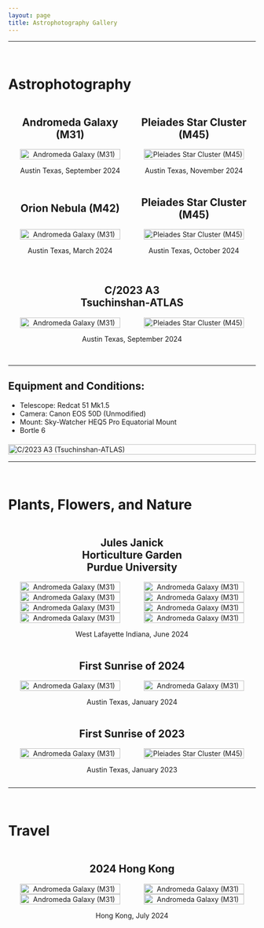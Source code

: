 ```yaml
---
layout: page
title: Astrophotography Gallery
---
```


---

<br>

# Astrophotography

<!-- Header -->
<div style="display: flex; justify-content: center; align-items: center;">
	<div style="flex: 0 1 50%; text-align: center; display: flex; flex-direction: column; align-items: center;">
	    <h2>Andromeda Galaxy (M31)</h2>
	</div>
	<div style="flex: 0 1 50%; text-align: center; display: flex; flex-direction: column; align-items: center;">
	    <h2>Pleiades Star Cluster (M45)</h2>
	</div>
</div>
<!-- Image Pair -->
<div style="display: flex; justify-content: center; align-items: center;">
	<div style="flex: 0 1 50%; text-align: center; display: flex; flex-direction: column; align-items: center;">
	    <img src="/assets/files/astro/andromeda.png" style="width: 90%; height: auto; max-width: 100%;" alt="Andromeda Galaxy (M31)" />
	</div>
	<div style="flex: 0 1 50%; text-align: center; display: flex; flex-direction: column; align-items: center;">
	    <img src="/assets/files/astro/pleiades.png" style="width: 90%; height: auto; max-width: 100%;" alt="Pleiades Star Cluster (M45)" />
	</div>
</div>
<!-- Description -->
<div style="display: flex; justify-content: center; align-items: center;">
	<div style="flex: 0 1 50%; text-align: center; display: flex; flex-direction: column; align-items: center;">
	    <p>Austin Texas, September 2024</p>
	</div>
	<div style="flex: 0 1 50%; text-align: center; display: flex; flex-direction: column; align-items: center;">
	    <p>Austin Texas, November 2024</p>
	</div>
</div>

<!-- Header -->
<div style="display: flex; justify-content: center; align-items: center;">
	<div style="flex: 0 1 50%; text-align: center; display: flex; flex-direction: column; align-items: center;">
	    <h2>Orion Nebula (M42)</h2>
	</div>
	<div style="flex: 0 1 50%; text-align: center; display: flex; flex-direction: column; align-items: center;">
	    <h2>Pleiades Star Cluster (M45)</h2>
	</div>
</div>
<!-- Image Pair -->
<div style="display: flex; justify-content: center; align-items: center;">
	<div style="flex: 0 1 50%; text-align: center; display: flex; flex-direction: column; align-items: center;">
	    <img src="/assets/files/astro/orion.png" style="width: 90%; height: auto; max-width: 100%;" alt="Andromeda Galaxy (M31)" />
	</div>
	<div style="flex: 0 1 50%; text-align: center; display: flex; flex-direction: column; align-items: center;">
	    <img src="/assets/files/astro/pleiades-old.png" style="width: 90%; height: auto; max-width: 100%;" alt="Pleiades Star Cluster (M45)" />
	</div>
</div>
<!-- Description -->
<div style="display: flex; justify-content: center; align-items: center;">
	<div style="flex: 0 1 50%; text-align: center; display: flex; flex-direction: column; align-items: center;">
	    <p>Austin Texas, March 2024</p>
	</div>
	<div style="flex: 0 1 50%; text-align: center; display: flex; flex-direction: column; align-items: center;">
	    <p>Austin Texas, October 2024</p>
	</div>
</div>

<br>

<!-- Header -->
<div style="display: flex; justify-content: center; align-items: center;">
	<div style="flex: 0 1 50%; text-align: center; display: flex; flex-direction: column; align-items: center;">
	    <h2>C/2023 A3 Tsuchinshan-ATLAS</h2>
	</div>
</div>
<!-- Image Pair -->
<div style="display: flex; justify-content: center; align-items: center;">
	<div style="flex: 0 1 50%; text-align: center; display: flex; flex-direction: column; align-items: center;">
	    <img src="/assets/files/astro/tsuchinshan.png" style="width: 90%; height: auto; max-width: 100%;" alt="Andromeda Galaxy (M31)" />
	</div>
	<div style="flex: 0 1 50%; text-align: center; display: flex; flex-direction: column; align-items: center;">
	    <img src="/assets/files/astro/tsuchinshan2.png" style="width: 90%; height: auto; max-width: 100%;" alt="Pleiades Star Cluster (M45)" />
	</div>
</div>
<!-- Description -->
<div style="display: flex; justify-content: center; align-items: center;">
	<div style="flex: 0 1 50%; text-align: center; display: flex; flex-direction: column; align-items: center;">
	    <p>Austin Texas, September 2024</p>
	</div>
</div>

<br>

---

## Equipment and Conditions:
- Telescope: Redcat 51 Mk1.5
- Camera: Canon EOS 50D (Unmodified)
- Mount: Sky-Watcher HEQ5 Pro Equatorial Mount
- Bortle 6

<!-- Images -->
<div style="display: flex; justify-content: left; align-items: center; margin-top: 20px;">
	<img src="/assets/files/astro/rig.jpg" style="width: 100%; height: auto; max-width: 100%;" alt="C/2023 A3 (Tsuchinshan-ATLAS)" />
</div>

---

<br>

# Plants, Flowers, and Nature

<!-- Header -->
<div style="display: flex; justify-content: center; align-items: center;">
	<div style="flex: 0 1 50%; text-align: center; display: flex; flex-direction: column; align-items: center;">
	    <h2>Jules Janick Horticulture Garden Purdue University</h2>
	</div>
</div>
<!-- Image Pair -->
<div style="display: flex; justify-content: center; align-items: center;">
	<div style="flex: 0 1 50%; text-align: center; display: flex; flex-direction: column; align-items: center;">
	    <img src="/assets/files/nature/F1.jpg" style="width: 90%; height: auto; max-width: 100%;" alt="Andromeda Galaxy (M31)" />
	</div>
	<div style="flex: 0 1 50%; text-align: center; display: flex; flex-direction: column; align-items: center;">
	    <img src="/assets/files/nature/F2.jpg" style="width: 90%; height: auto; max-width: 100%;" alt="Andromeda Galaxy (M31)" />
	</div>
</div>
<!-- Image Pair -->
<div style="display: flex; justify-content: center; align-items: center;">
	<div style="flex: 0 1 50%; text-align: center; display: flex; flex-direction: column; align-items: center;">
	    <img src="/assets/files/nature/F3.jpg" style="width: 90%; height: auto; max-width: 100%;" alt="Andromeda Galaxy (M31)" />
	</div>
	<div style="flex: 0 1 50%; text-align: center; display: flex; flex-direction: column; align-items: center;">
	    <img src="/assets/files/nature/F4.jpg" style="width: 90%; height: auto; max-width: 100%;" alt="Andromeda Galaxy (M31)" />
	</div>
</div>
<!-- Image Pair -->
<div style="display: flex; justify-content: center; align-items: center;">
	<div style="flex: 0 1 50%; text-align: center; display: flex; flex-direction: column; align-items: center;">
	    <img src="/assets/files/nature/F5.jpg" style="width: 90%; height: auto; max-width: 100%;" alt="Andromeda Galaxy (M31)" />
	</div>
	<div style="flex: 0 1 50%; text-align: center; display: flex; flex-direction: column; align-items: center;">
	    <img src="/assets/files/nature/F6.jpg" style="width: 90%; height: auto; max-width: 100%;" alt="Andromeda Galaxy (M31)" />
	</div>
</div>
<!-- Image Pair -->
<div style="display: flex; justify-content: center; align-items: center;">
	<div style="flex: 0 1 50%; text-align: center; display: flex; flex-direction: column; align-items: center;">
	    <img src="/assets/files/nature/F7.jpg" style="width: 90%; height: auto; max-width: 100%;" alt="Andromeda Galaxy (M31)" />
	</div>
	<div style="flex: 0 1 50%; text-align: center; display: flex; flex-direction: column; align-items: center;">
	    <img src="/assets/files/nature/F8.jpg" style="width: 90%; height: auto; max-width: 100%;" alt="Andromeda Galaxy (M31)" />
	</div>
</div>
<!-- Description -->
<div style="display: flex; justify-content: center; align-items: center;">
	<div style="flex: 0 1 50%; text-align: center; display: flex; flex-direction: column; align-items: center;">
	    <p>West Lafayette Indiana, June 2024</p>
	</div>
</div>

<!-- Header -->
<div style="display: flex; justify-content: center; align-items: center;">
	<div style="flex: 0 1 50%; text-align: center; display: flex; flex-direction: column; align-items: center;">
	    <h2>First Sunrise of 2024</h2>
	</div>
</div>
<!-- Image Pair -->
<div style="display: flex; justify-content: center; align-items: center;">
	<div style="flex: 0 1 50%; text-align: center; display: flex; flex-direction: column; align-items: center;">
	    <img src="/assets/files/nature/2024SR1.jpg" style="width: 90%; height: auto; max-width: 100%;" alt="Andromeda Galaxy (M31)" />
	</div>
	<div style="flex: 0 1 50%; text-align: center; display: flex; flex-direction: column; align-items: center;">
	    <img src="/assets/files/nature/2024SR2.jpg" style="width: 90%; height: auto; max-width: 100%;" alt="Andromeda Galaxy (M31)" />
	</div>
</div>
<!-- Description -->
<div style="display: flex; justify-content: center; align-items: center;">
	<div style="flex: 0 1 50%; text-align: center; display: flex; flex-direction: column; align-items: center;">
	    <p>Austin Texas, January 2024</p>
	</div>
</div>

<!-- Header -->
<div style="display: flex; justify-content: center; align-items: center;">
	<div style="flex: 0 1 50%; text-align: center; display: flex; flex-direction: column; align-items: center;">
	    <h2>First Sunrise of 2023</h2>
	</div>
</div>
<!-- Image Pair -->
<div style="display: flex; justify-content: center; align-items: center;">
	<div style="flex: 0 1 50%; text-align: center; display: flex; flex-direction: column; align-items: center;">
	    <img src="/assets/files/nature/2023SR1.jpg" style="width: 90%; height: auto; max-width: 100%;" alt="Andromeda Galaxy (M31)" />
	</div>
	<div style="flex: 0 1 50%; text-align: center; display: flex; flex-direction: column; align-items: center;">
	    <img src="/assets/files/nature/2023SR2.jpg" style="width: 90%; height: auto; max-width: 100%;" alt="Pleiades Star Cluster (M45)" />
	</div>
</div>
<!-- Description -->
<div style="display: flex; justify-content: center; align-items: center;">
	<div style="flex: 0 1 50%; text-align: center; display: flex; flex-direction: column; align-items: center;">
	    <p>Austin Texas, January 2023</p>
	</div>
</div>

---

<br>

# Travel

<!-- Header -->
<div style="display: flex; justify-content: center; align-items: center;">
	<div style="flex: 0 1 50%; text-align: center; display: flex; flex-direction: column; align-items: center;">
	    <h2>2024 Hong Kong</h2>
	</div>
</div>
<!-- Image Pair -->
<div style="display: flex; justify-content: center; align-items: center;">
	<div style="flex: 0 1 50%; text-align: center; display: flex; flex-direction: column; align-items: center;">
	    <img src="/assets/files/travel/HK1.jpg" style="width: 90%; height: auto; max-width: 100%;" alt="Andromeda Galaxy (M31)" />
	</div>
	<div style="flex: 0 1 50%; text-align: center; display: flex; flex-direction: column; align-items: center;">
	    <img src="/assets/files/travel/HK3.jpg" style="width: 90%; height: auto; max-width: 100%;" alt="Andromeda Galaxy (M31)" />
	</div>
</div>
<!-- Image Pair -->
<div style="display: flex; justify-content: center; align-items: center;">
	<div style="flex: 0 1 50%; text-align: center; display: flex; flex-direction: column; align-items: center;">
	    <img src="/assets/files/travel/HK2.jpg" style="width: 90%; height: auto; max-width: 100%;" alt="Andromeda Galaxy (M31)" />
	</div>
	<div style="flex: 0 1 50%; text-align: center; display: flex; flex-direction: column; align-items: center;">
	    <img src="/assets/files/travel/HK4.jpg" style="width: 90%; height: auto; max-width: 100%;" alt="Andromeda Galaxy (M31)" />
	</div>
</div>
<!-- Description -->
<div style="display: flex; justify-content: center; align-items: center;">
	<div style="flex: 0 1 50%; text-align: center; display: flex; flex-direction: column; align-items: center;">
	    <p>Hong Kong, July 2024</p>
	</div>
</div>